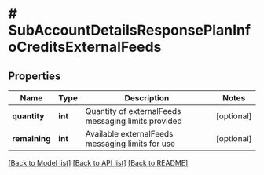 # # SubAccountDetailsResponsePlanInfoCreditsExternalFeeds

## Properties

Name | Type | Description | Notes
------------ | ------------- | ------------- | -------------
**quantity** | **int** | Quantity of externalFeeds messaging limits provided | [optional]
**remaining** | **int** | Available externalFeeds messaging limits for use | [optional]

[[Back to Model list]](../../README.md#models) [[Back to API list]](../../README.md#endpoints) [[Back to README]](../../README.md)
